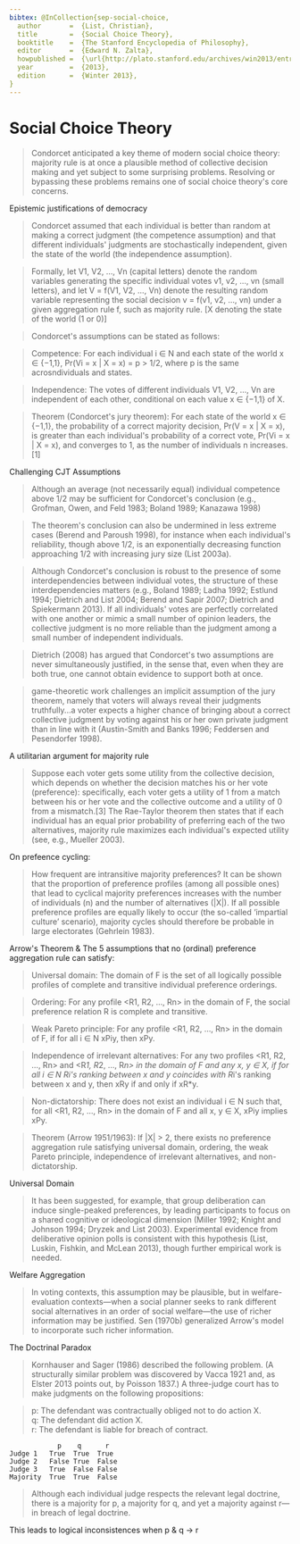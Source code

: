 ```yaml
---
bibtex: @InCollection{sep-social-choice,
  author       =  {List, Christian},
  title        =  {Social Choice Theory},
  booktitle    =  {The Stanford Encyclopedia of Philosophy},
  editor       =  {Edward N. Zalta},
  howpublished =  {\url{http://plato.stanford.edu/archives/win2013/entries/social-choice/}},
  year         =  {2013},
  edition      =  {Winter 2013},
}
---
```


# Social Choice Theory

> Condorcet anticipated a key theme of modern social choice theory: majority rule is at once a plausible method of collective decision making and yet subject to some surprising problems. Resolving or bypassing these problems remains one of social choice theory's core concerns. 

Epistemic justifications of democracy 

> Condorcet assumed that each individual is better than random at making a correct judgment (the competence assumption) and that different individuals' judgments are stochastically independent, given the state of the world (the independence assumption). 

> Formally, let V1, V2, …, Vn (capital letters) denote the random variables generating the specific individual votes v1, v2, …, vn (small letters), and let V = f(V1, V2, …, Vn) denote the resulting random variable representing the social decision v = f(v1, v2, …, vn) under a given aggregation rule f, such as majority rule.  [X denoting the state of the world (1 or 0)]

> Condorcet's assumptions can be stated as follows:

> Competence: For each individual i ∈ N and each state of the world x ∈ {−1,1}, Pr(Vi = x | X = x) = p > 1/2, where p is the same acrosndividuals and states.

> Independence: The votes of different individuals V1, V2, …, Vn are independent of each other, conditional on each value x ∈ {−1,1} of X.

> Theorem (Condorcet's jury theorem): For each state of the world x ∈ {−1,1}, the probability of a correct majority decision, Pr(V = x | X = x), is greater than each individual's probability of a correct vote, Pr(Vi = x | X = x), and converges to 1, as the number of individuals n increases.[1]


Challenging CJT Assumptions

> Although an average (not necessarily equal) individual competence above 1/2 may be sufficient for Condorcet's conclusion (e.g., Grofman, Owen, and Feld 1983; Boland 1989; Kanazawa 1998)

> The theorem's conclusion can also be undermined in less extreme cases (Berend and Paroush 1998), for instance when each individual's reliability, though above 1/2, is an exponentially decreasing function approaching 1/2 with increasing jury size (List 2003a).

> Although Condorcet's conclusion is robust to the presence of some interdependencies between individual votes, the structure of these interdependencies matters (e.g., Boland 1989; Ladha 1992; Estlund 1994; Dietrich and List 2004; Berend and Sapir 2007; Dietrich and Spiekermann 2013). If all individuals' votes are perfectly correlated with one another or mimic a small number of opinion leaders, the collective judgment is no more reliable than the judgment among a small number of independent individuals.

> Dietrich (2008) has argued that Condorcet's two assumptions are never simultaneously justified, in the sense that, even when they are both true, one cannot obtain evidence to support both at once.

> game-theoretic work challenges an implicit assumption of the jury theorem, namely that voters will always reveal their judgments truthfully...a voter expects a higher chance of bringing about a correct collective judgment by voting against his or her own private judgment than in line with it (Austin-Smith and Banks 1996; Feddersen and Pesendorfer 1998).

A utilitarian argument for majority rule

> Suppose each voter gets some utility from the collective decision, which depends on whether the decision matches his or her vote (preference): specifically, each voter gets a utility of 1 from a match between his or her vote and the collective outcome and a utility of 0 from a mismatch.[3] The Rae-Taylor theorem then states that if each individual has an equal prior probability of preferring each of the two alternatives, majority rule maximizes each individual's expected utility (see, e.g., Mueller 2003).

On prefeence cycling:

> How frequent are intransitive majority preferences? It can be shown that the proportion of preference profiles (among all possible ones) that lead to cyclical majority preferences increases with the number of individuals (n) and the number of alternatives (|X|). If all possible preference profiles are equally likely to occur (the so-called ‘impartial culture’ scenario), majority cycles should therefore be probable in large electorates (Gehrlein 1983).

Arrow's Theorem & The 5 assumptions that no (ordinal) preference aggregation rule can satisfy:

> Universal domain: The domain of F is the set of all logically possible profiles of complete and transitive individual preference orderings.

> Ordering: For any profile <R1, R2, …, Rn> in the domain of F, the social preference relation R is complete and transitive.

> Weak Pareto principle: For any profile <R1, R2, …, Rn> in the domain of F, if for all i ∈ N xPiy, then xPy.

> Independence of irrelevant alternatives: For any two profiles <R1, R2, …, Rn> and <R*1, R*2, …, R*n> in the domain of F and any x, y ∈ X, if for all i ∈ N Ri's ranking between x and y coincides with R*i's ranking between x and y, then xRy if and only if xR*y.

> Non-dictatorship: There does not exist an individual i ∈ N such that, for all <R1, R2, …, Rn> in the domain of F and all x, y ∈ X, xPiy implies xPy.

> Theorem (Arrow 1951/1963): If |X| > 2, there exists no preference aggregation rule satisfying universal domain, ordering, the weak Pareto principle, independence of irrelevant alternatives, and non-dictatorship.

Universal Domain

> It has been suggested, for example, that group deliberation can induce single-peaked preferences, by leading participants to focus on a shared cognitive or ideological dimension (Miller 1992; Knight and Johnson 1994; Dryzek and List 2003). Experimental evidence from deliberative opinion polls is consistent with this hypothesis (List, Luskin, Fishkin, and McLean 2013), though further empirical work is needed.

Welfare Aggregation

> In voting contexts, this assumption may be plausible, but in welfare-evaluation contexts—when a social planner seeks to rank different social alternatives in an order of social welfare—the use of richer information may be justified. Sen (1970b) generalized Arrow's model to incorporate such richer information.

The Doctrinal Paradox

> Kornhauser and Sager (1986) described the following problem. (A structurally similar problem was discovered by Vacca 1921 and, as Elster 2013 points out, by Poisson 1837.) A three-judge court has to make judgments on the following propositions:

> p: The defendant was contractually obliged not to do action X.  
> q: The defendant did action X.  
> r: The defendant is liable for breach of contract.  

                p    q      r
    Judge 1   True  True  True
    Judge 2   False True  False
    Judge 3   True  False False
    Majority  True  True  False

> Although each individual judge respects the relevant legal doctrine, there is a majority for p, a majority for q, and yet a majority against r—in breach of legal doctrine.

This leads to logical inconsistences when p & q -> r

